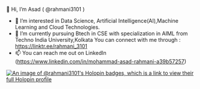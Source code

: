  👋 Hi, I’m Asad ( @rahmani3101 )
- 👀 I’m interested in Data Science, Artificial Intelligence(AI),Machine Learning and Cloud Technologies.
- 🌱 I’m currently pursuing Btech in CSE with specialization in AIML from Techno India University,Kolkata
You can connect with me through : https://linktr.ee/rahmani_3101
- 📫 You can reach me out on LinkedIn (https://www.linkedin.com/in/mohammad-asad-rahmani-a39b57257)


[![An image of @rahmani3101's Holopin badges, which is a link to view their full Holopin profile](https://holopin.me/rahmani3101)](https://holopin.io/@rahmani3101)
